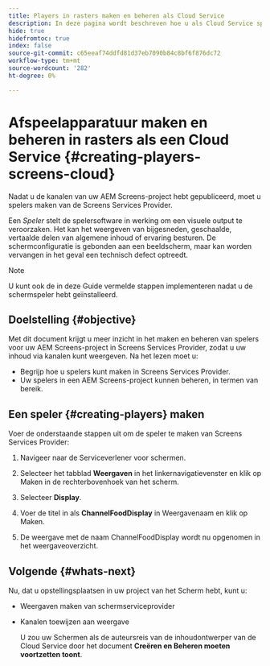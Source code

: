 ```yaml
---
title: Players in rasters maken en beheren als Cloud Service
description: In deze pagina wordt beschreven hoe u als Cloud Service spelers op schermen kunt maken en beheren.
hide: true
hidefromtoc: true
index: false
source-git-commit: c65eeaf74ddfd81d37eb7090b84c8bf6f876dc72
workflow-type: tm+mt
source-wordcount: '282'
ht-degree: 0%

---
```



# Afspeelapparatuur maken en beheren in rasters als een Cloud Service {#creating-players-screens-cloud}

Nadat u de kanalen van uw AEM Screens-project hebt gepubliceerd, moet u spelers maken van de Screens Services Provider.

Een *Speler* stelt de spelersoftware in werking om een visuele output te veroorzaken. Het kan het weergeven van bijgesneden, geschaalde, vertaalde delen van algemene inhoud of ervaring besturen. De schermconfiguratie is gebonden aan een beeldscherm, maar kan worden vervangen in het geval een technisch defect optreedt.

>[!NOTE]
>U kunt ook de in deze Guide vermelde stappen implementeren nadat u de schermspeler hebt geïnstalleerd.

## Doelstelling {#objective}

Met dit document krijgt u meer inzicht in het maken en beheren van spelers voor uw AEM Screens-project in Screens Services Provider, zodat u uw inhoud via kanalen kunt weergeven. Na het lezen moet u:

* Begrijp hoe u spelers kunt maken in Screens Services Provider.
* Uw spelers in een AEM Screens-project kunnen beheren, in termen van bereik.

## Een speler {#creating-players} maken

Voer de onderstaande stappen uit om de speler te maken van Screens Services Provider:

1. Navigeer naar de Serviceverlener voor schermen.

1. Selecteer het tabblad **Weergaven** in het linkernavigatievenster en klik op Maken in de rechterbovenhoek van het scherm.

1. Selecteer **Display**.
1. Voer de titel in als **ChannelFoodDisplay** in Weergavenaam en klik op Maken.
1. De weergave met de naam ChannelFoodDisplay wordt nu opgenomen in het weergaveoverzicht.

## Volgende {#whats-next}

Nu, dat u opstellingsplaatsen in uw project van het Scherm hebt, kunt u:

* Weergaven maken van schermserviceprovider
* Kanalen toewijzen aan weergave

   U zou uw Schermen als de auteursreis van de inhoudontwerper van de Cloud Service door het document **Creëren en Beheren moeten voortzetten toont**.
